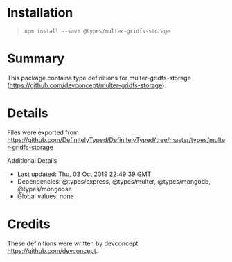 # Installation
> `npm install --save @types/multer-gridfs-storage`

# Summary
This package contains type definitions for multer-gridfs-storage (https://github.com/devconcept/multer-gridfs-storage).

# Details
Files were exported from https://github.com/DefinitelyTyped/DefinitelyTyped/tree/master/types/multer-gridfs-storage

Additional Details
 * Last updated: Thu, 03 Oct 2019 22:49:39 GMT
 * Dependencies: @types/express, @types/multer, @types/mongodb, @types/mongoose
 * Global values: none

# Credits
These definitions were written by devconcept <https://github.com/devconcept>.
